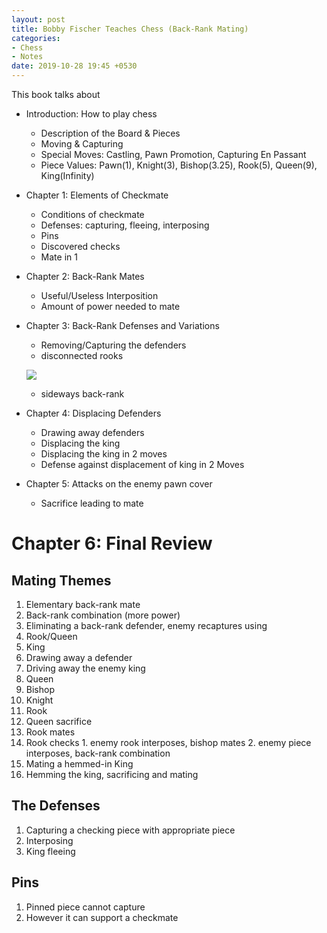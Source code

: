 ```yaml
---
layout: post
title: Bobby Fischer Teaches Chess (Back-Rank Mating)
categories:
- Chess
- Notes
date: 2019-10-28 19:45 +0530
---
```

This book talks about
- Introduction: How to play chess
  - Description of the Board & Pieces
  - Moving & Capturing
  - Special Moves: Castling, Pawn Promotion, Capturing En Passant
  - Piece Values: Pawn(1), Knight(3), Bishop(3.25), Rook(5), Queen(9), King(Infinity)
- Chapter 1: Elements of Checkmate
  - Conditions of checkmate
  - Defenses: capturing, fleeing, interposing
  - Pins
  - Discovered checks
  - Mate in 1
- Chapter 2: Back-Rank Mates
  - Useful/Useless Interposition
  - Amount of power needed to mate
- Chapter 3: Back-Rank Defenses and Variations
  - Removing/Capturing the defenders
  - disconnected rooks

  ![]({{site.url}}{{site.baseurl}}/images/fischer1.png)
  - sideways back-rank
- Chapter 4: Displacing Defenders
  - Drawing away defenders
  - Displacing the king
  - Displacing the king in 2 moves
  - Defense against displacement of king in 2 Moves
- Chapter 5: Attacks on the enemy pawn cover
  - Sacrifice leading to mate

# Chapter 6: **Final Review**
## Mating Themes
1. Elementary back-rank mate
2. Back-rank combination (more power)
3. Eliminating a back-rank defender, enemy recaptures using
  1. Rook/Queen
  2. King
4. Drawing away a defender
5. Driving away the enemy king
  1. Queen
  2. Bishop
  3. Knight
  4. Rook
6. Queen sacrifice
  1. Rook mates
  2. Rook checks
    1. enemy rook interposes, bishop mates
    2. enemy piece interposes, back-rank combination
7. Mating a hemmed-in King
8. Hemming the king, sacrificing and mating  
## The Defenses
1. Capturing a checking piece with appropriate piece
2. Interposing
3. King fleeing
## Pins
1. Pinned piece cannot capture
2. However it can support a checkmate
